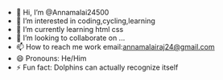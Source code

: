 - 👋 Hi, I’m @Annamalai24500
- 👀 I’m interested in coding,cycling,learning
- 🌱 I’m currently learning html css
- 💞️ I’m looking to collaborate on ...
- 📫 How to reach me work email:annamalairaj24@gmail.com
- 😄 Pronouns: He/Him
- ⚡ Fun fact: Dolphins can actually recognize itself

<!---
Annamalai24500/Annamalai24500 is a ✨ special ✨ repository because its `README.md` (this file) appears on your GitHub profile.
You can click the Preview link to take a look at your changes.
--->
